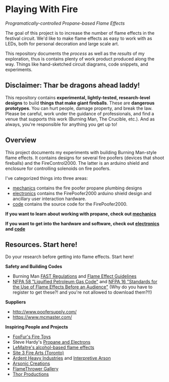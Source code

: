 # Playing With Fire

*Programatically-controlled Propane-based Flame Effects*

The goal of this project is to increase the number of flame effects in the festival circuit. We'd like to make flame effects as easy to work with as LEDs, both for personal decoration and large scale art.

This repository documents the *process* as well as the *results* of my exploration, thus is contains plenty of work product produced along the way. Things like hand-sketched circuit diagrams, code snippets, and experiments.

## Disclaimer: Thar be dragons ahead laddy!

This repository contains **experimental, lightly-tested, research-level designs** to build **things that make giant fireballs**. These are **dangerous prototypes**. You can hurt people, damage property, and break the law. Please be careful, work under the guidance of professionals, and find a venue that supports this work (Burning Man, The Crucible, etc.). And as always, you're responsible for anything you get up to!

## Overview

This project documents my experiments with building Burning Man-style flame effects. It contains designs for several fire poofers (devices that shoot fireballs) and the FireControl2000. The latter is an arduino shield and enclosure for controlling solenoids on fire poofers.

 I've categorized things into three areas:

- [mechanics](/mechanics/README.md) contains the fire poofer propane plumbing designs
- [electronics](/electronics/README.md) contains the FirePoofer2000 arduino shield design and ancillary user interaction hardware.
- [code](/code/README.md) contains the source code for the FirePoofer2000.

**If you want to learn about working with propane, check out [mechanics](/mechanics/README.md)**

**If you want to get into the hardware and software, check out [electronics](/electronics/README.md) and [code](/code/README.md)**


## Resources. Start here! 

Do your research before getting into flame effects. Start here!

**Safety and Building Codes**
- Burning Man [FAST Regulations](https://burningman.org/event/art-performance/fire-art-guidelines/approval-process-for-fire-art/) and [Flame Effect Guidelines](https://burningman.org/event/art-performance/fire-art-guidelines/flame-effects/)
- [NFPA 58 "Liquified Petroleum Gas Code"](http://www.nfpa.org/codes-and-standards/all-codes-and-standards/list-of-codes-and-standards/detail?code=58) and [NFPA 16 "Standards for the Use of Flame Effects Before an Audience"](http://www.nfpa.org/codes-and-standards/all-codes-and-standards/list-of-codes-and-standards/detail?code=160) (Why do you have to register to get these?! and you're not allowed to download them?!!)

**Suppliers**
- http://www.poofersupply.com/
- https://www.mcmaster.com/


**Inspiring People and Projects**
- [FoxFur's Fire Toys](https://foxfuramused.com/2011/10/12/fire-toys/)
- Steve Hardy's [Propane and Electrons](https://propaneandelectrons.com/)
- [LeMaitre's alcohol-based flame effects](http://www.lemaitreusa.com/p/Wave-Flame/--GRUD1G6cTo)
- [Site 3 Fire Arts (Toronto)](http://site3firearts.ca/)
- [Ardent Heavy Industries](http://www.ardentheavyindustries.com/) and [Interpretive Arson](http://www.interpretivearson.com/)
- [Arsonic Creations](http://www.arsoniccreations.com/)
- [FlameThrower Gallery](http://www.matisse.net/flamethrower/)
- [Thor Productions](http://thorproductions.com/thor/photos.html)
